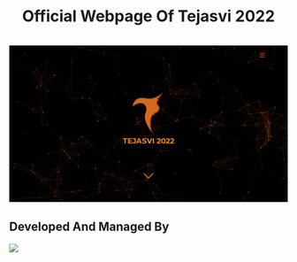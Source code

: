 # <div align="center"> Official Webpage Of Tejasvi 2022 </div>

<br>
<img style"pointer-events: none;" src="assets/homepage.jpg">
<br>

## Developed And Managed By
<img src="https://avatars.githubusercontent.com/ipuppyyt"> 
